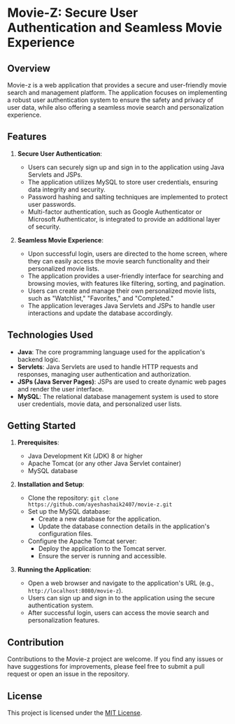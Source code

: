 # Movie-Z: Secure User Authentication and Seamless Movie Experience

## Overview
Movie-z is a web application that provides a secure and user-friendly movie search and management platform. The application focuses on implementing a robust user authentication system to ensure the safety and privacy of user data, while also offering a seamless movie search and personalization experience.

## Features
1. **Secure User Authentication**:
   - Users can securely sign up and sign in to the application using Java Servlets and JSPs.
   - The application utilizes MySQL to store user credentials, ensuring data integrity and security.
   - Password hashing and salting techniques are implemented to protect user passwords.
   - Multi-factor authentication, such as Google Authenticator or Microsoft Authenticator, is integrated to provide an additional layer of security.

2. **Seamless Movie Experience**:
   - Upon successful login, users are directed to the home screen, where they can easily access the movie search functionality and their personalized movie lists.
   - The application provides a user-friendly interface for searching and browsing movies, with features like filtering, sorting, and pagination.
   - Users can create and manage their own personalized movie lists, such as "Watchlist," "Favorites," and "Completed."
   - The application leverages Java Servlets and JSPs to handle user interactions and update the database accordingly.

## Technologies Used
- **Java**: The core programming language used for the application's backend logic.
- **Servlets**: Java Servlets are used to handle HTTP requests and responses, managing user authentication and authorization.
- **JSPs (Java Server Pages)**: JSPs are used to create dynamic web pages and render the user interface.
- **MySQL**: The relational database management system is used to store user credentials, movie data, and personalized user lists.

## Getting Started
1. **Prerequisites**:
   - Java Development Kit (JDK) 8 or higher
   - Apache Tomcat (or any other Java Servlet container)
   - MySQL database

2. **Installation and Setup**:
   - Clone the repository: `git clone https://github.com/ayeshashaik2407/movie-z.git`
   - Set up the MySQL database:
     - Create a new database for the application.
     - Update the database connection details in the application's configuration files.
   - Configure the Apache Tomcat server:
     - Deploy the application to the Tomcat server.
     - Ensure the server is running and accessible.

3. **Running the Application**:
   - Open a web browser and navigate to the application's URL (e.g., `http://localhost:8080/movie-z`).
   - Users can sign up and sign in to the application using the secure authentication system.
   - After successful login, users can access the movie search and personalization features.

## Contribution
Contributions to the Movie-z project are welcome. If you find any issues or have suggestions for improvements, please feel free to submit a pull request or open an issue in the repository.

## License
This project is licensed under the [MIT License](LICENSE).
